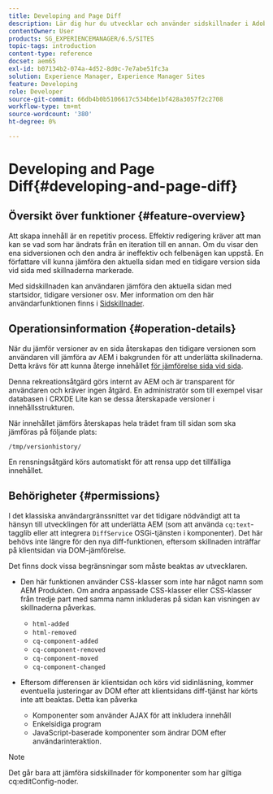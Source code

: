```yaml
---
title: Developing and Page Diff
description: Lär dig hur du utvecklar och använder sidskillnader i Adobe Experience Manager.
contentOwner: User
products: SG_EXPERIENCEMANAGER/6.5/SITES
topic-tags: introduction
content-type: reference
docset: aem65
exl-id: b07134b2-074a-4d52-8d0c-7e7abe51fc3a
solution: Experience Manager, Experience Manager Sites
feature: Developing
role: Developer
source-git-commit: 66db4b0b5106617c534b6e1bf428a3057f2c2708
workflow-type: tm+mt
source-wordcount: '380'
ht-degree: 0%

---
```


# Developing and Page Diff{#developing-and-page-diff}

## Översikt över funktioner {#feature-overview}

Att skapa innehåll är en repetitiv process. Effektiv redigering kräver att man kan se vad som har ändrats från en iteration till en annan. Om du visar den ena sidversionen och den andra är ineffektiv och felbenägen kan uppstå. En författare vill kunna jämföra den aktuella sidan med en tidigare version sida vid sida med skillnaderna markerade.

Med sidskillnaden kan användaren jämföra den aktuella sidan med startsidor, tidigare versioner osv. Mer information om den här användarfunktionen finns i [Sidskillnader](/help/sites-authoring/page-diff.md).

## Operationsinformation {#operation-details}

När du jämför versioner av en sida återskapas den tidigare versionen som användaren vill jämföra av AEM i bakgrunden för att underlätta skillnaderna. Detta krävs för att kunna återge innehållet [för jämförelse sida vid sida](/help/sites-developing/pagediff.md#operation-details).

Denna rekreationsåtgärd görs internt av AEM och är transparent för användaren och kräver ingen åtgärd. En administratör som till exempel visar databasen i CRXDE Lite kan se dessa återskapade versioner i innehållsstrukturen.

När innehållet jämförs återskapas hela trädet fram till sidan som ska jämföras på följande plats:

`/tmp/versionhistory/`

En rensningsåtgärd körs automatiskt för att rensa upp det tillfälliga innehållet.

## Behörigheter {#permissions}

I det klassiska användargränssnittet var det tidigare nödvändigt att ta hänsyn till utvecklingen för att underlätta AEM (som att använda `cq:text`-tagglib eller att integrera `DiffService` OSGi-tjänsten i komponenter). Det här behövs inte längre för den nya diff-funktionen, eftersom skillnaden inträffar på klientsidan via DOM-jämförelse.

Det finns dock vissa begränsningar som måste beaktas av utvecklaren.

* Den här funktionen använder CSS-klasser som inte har något namn som AEM Produkten. Om andra anpassade CSS-klasser eller CSS-klasser från tredje part med samma namn inkluderas på sidan kan visningen av skillnaderna påverkas.

   * `html-added`
   * `html-removed`
   * `cq-component-added`
   * `cq-component-removed`
   * `cq-component-moved`
   * `cq-component-changed`

* Eftersom differensen är klientsidan och körs vid sidinläsning, kommer eventuella justeringar av DOM efter att klientsidans diff-tjänst har körts inte att beaktas. Detta kan påverka

   * Komponenter som använder AJAX för att inkludera innehåll
   * Enkelsidiga program
   * JavaScript-baserade komponenter som ändrar DOM efter användarinteraktion.

>[!NOTE]
>
>Det går bara att jämföra sidskillnader för komponenter som har giltiga cq:editConfig-noder.
